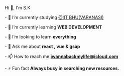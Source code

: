 

Hi 👋, I'm S.K
  
 ​-​ 🔭 I’m currently studying [​@IIT BHU(VARANASI)​](https://iitbhu.ac.in/) 
  
 ​-​ 🌱 I’m currently learning ​**WEB DEVELOPMENT** 
  
 ​-​ 👯 I’m looking to learn ​**everything** 
  
  
 ​-​ 💬 Ask me about ​**react , vue & gsap** 
  
 ​-​ 📫 How to reach me ​**iwannabackmylife@icloud.com** 
  
 ​-​ ⚡ Fun fact ​**Always busy in searching new resources.** 
